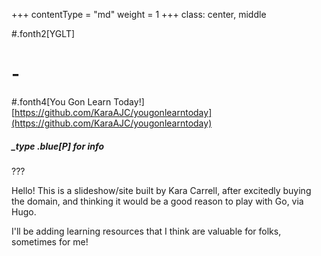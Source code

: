 +++
contentType = "md"
weight = 1
+++
class: center, middle

#.fonth2[YGLT]
# -
#.fonth4[You Gon Learn Today!]
[https://github.com/KaraAJC/yougonlearntoday](https://github.com/KaraAJC/yougonlearntoday)

##### _type .blue[**P**] for info

???

Hello! This is a slideshow/site built by Kara Carrell, after excitedly buying the domain, and thinking it would be a good reason to play with Go, via Hugo.

I'll be adding learning resources that I think are valuable for folks, sometimes for me!
